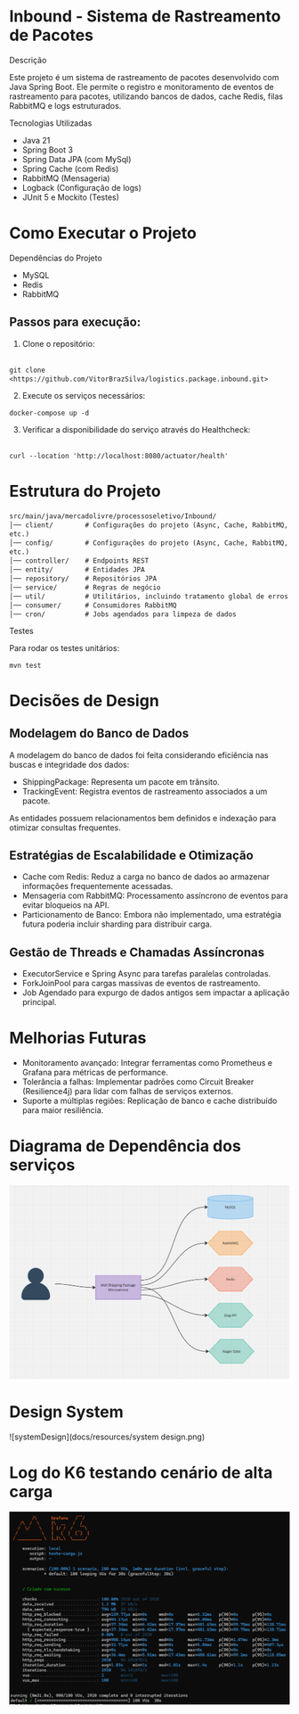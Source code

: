 # Inbound - Sistema de Rastreamento de Pacotes

Descrição

Este projeto é um sistema de rastreamento de pacotes desenvolvido com Java Spring Boot. Ele permite o registro e monitoramento de eventos de rastreamento para pacotes, utilizando bancos de dados, cache Redis, filas RabbitMQ e logs estruturados.

Tecnologias Utilizadas

- Java 21
- Spring Boot 3
- Spring Data JPA (com MySql)
- Spring Cache (com Redis)
- RabbitMQ (Mensageria)
- Logback (Configuração de logs)
- JUnit 5 e Mockito (Testes)

# Como Executar o Projeto

Dependências do Projeto

- MySQL
- Redis
- RabbitMQ

## Passos para execução:

1. Clone o repositório:
```

git clone <https://github.com/VitorBrazSilva/logistics.package.inbound.git>

```
2. Execute os serviços necessários:
```
docker-compose up -d
```
3. Verificar a disponibilidade do serviço através do Healthcheck:

```

curl --location 'http://localhost:8080/actuator/health'

```
# Estrutura do Projeto

```
src/main/java/mercadolivre/processoseletivo/Inbound/
│── client/        # Configurações do projeto (Async, Cache, RabbitMQ, etc.)
│── config/        # Configurações do projeto (Async, Cache, RabbitMQ, etc.)
│── controller/    # Endpoints REST
│── entity/        # Entidades JPA
│── repository/    # Repositórios JPA
│── service/       # Regras de negócio
│── util/          # Utilitários, incluindo tratamento global de erros
│── consumer/      # Consumidores RabbitMQ
│── cron/          # Jobs agendados para limpeza de dados

```

Testes

Para rodar os testes unitários:

```
mvn test
```


# Decisões de Design

## Modelagem do Banco de Dados

A modelagem do banco de dados foi feita considerando eficiência nas buscas e integridade dos dados:

- ShippingPackage: Representa um pacote em trânsito.
- TrackingEvent: Registra eventos de rastreamento associados a um pacote.

As entidades possuem relacionamentos bem definidos e indexação para otimizar consultas frequentes.

## Estratégias de Escalabilidade e Otimização

- Cache com Redis: Reduz a carga no banco de dados ao armazenar informações frequentemente acessadas.
- Mensageria com RabbitMQ: Processamento assíncrono de eventos para evitar bloqueios na API.
- Particionamento de Banco: Embora não implementado, uma estratégia futura poderia incluir sharding para distribuir carga.

## Gestão de Threads e Chamadas Assíncronas

- ExecutorService e Spring Async para tarefas paralelas controladas.
- ForkJoinPool para cargas massivas de eventos de rastreamento.
- Job Agendado para expurgo de dados antigos sem impactar a aplicação principal.
  
# Melhorias Futuras

- Monitoramento avançado: Integrar ferramentas como Prometheus e Grafana para métricas de performance.
- Tolerância a falhas: Implementar padrões como Circuit Breaker (Resilience4j) para lidar com falhas de serviços externos.
- Suporte a múltiplas regiões: Replicação de banco e cache distribuído para maior resiliência.

# Diagrama de Dependência dos serviços
![systemDesign](docs/resources/dependencias.png)

# Design System
![systemDesign](docs/resources/system design.png)

# Log do K6 testando cenário de alta carga
![systemDesign](docs/resources/k6.png)



